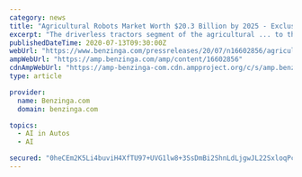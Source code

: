 ```yaml
---
category: news
title: "Agricultural Robots Market Worth $20.3 Billion by 2025 - Exclusive Report by MarketsandMarkets™"
excerpt: "The driverless tractors segment of the agricultural ... to the overall growth of the hardware segment of the market. Artificial Intelligence in Agriculture Market by Technology (Machine Learning ..."
publishedDateTime: 2020-07-13T09:30:00Z
webUrl: "https://www.benzinga.com/pressreleases/20/07/n16602856/agricultural-robots-market-worth-20-3-billion-by-2025-exclusive-report-by-marketsandmarkets"
ampWebUrl: "https://amp.benzinga.com/amp/content/16602856"
cdnAmpWebUrl: "https://amp-benzinga-com.cdn.ampproject.org/c/s/amp.benzinga.com/amp/content/16602856"
type: article

provider:
  name: Benzinga.com
  domain: benzinga.com

topics:
  - AI in Autos
  - AI

secured: "0heCEm2K5Li4buviH4XfTU97+UVG1lw8+3SsDmBi2ShnLdLjgwJL22SxloqPcGzGppxLGm61UaMNdiE26hcskNXt8+xfhUmpHD7mk0l0ueydXI3WMldk4cTK9hR8POOrujbkvYcAKPkqYkquTdIkqkmYRbtm/Ol2Xe3HIEybiUJEyHL4UEwdeljFg23OhKnUy6DtBMxLEx8I1FGZFDcSlyjE2xVkFwCs/kDbrSwldPAmmqC9Cb4Bew4d81qZ99GfyilmIoR0sii5KYdCOMgMcsK6+13jjXyh9RN59nozvegbFoNdFpB38y43wMtbNmZVAh3tgz/Gc4PlrX0YY/JWgw==;Fa/IwgS39iXB+DTaEWxjUw=="
---
```


